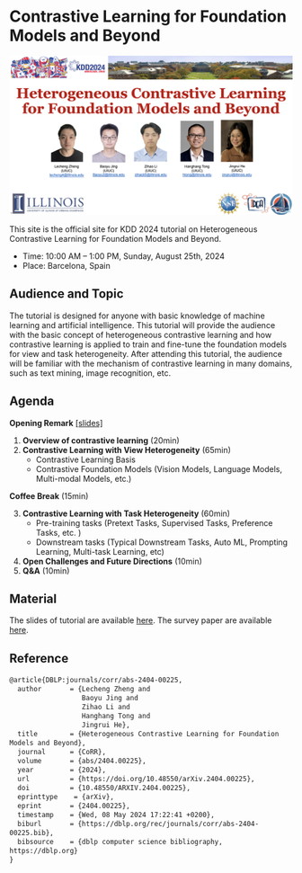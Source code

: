 # Contrastive Learning for Foundation Models and Beyond

![frontpage](authors.png)

This site is the official site for KDD 2024 tutorial on Heterogeneous Contrastive Learning for Foundation Models and Beyond.

- Time: 10:00 AM – 1:00 PM, Sunday, August 25th, 2024
- Place: Barcelona, Spain




## Audience and Topic
The tutorial is designed for anyone with basic knowledge of machine learning and artificial intelligence. This tutorial will provide the audience with the basic concept of heterogeneous contrastive learning and how contrastive learning is applied to train and fine-tune the foundation models for view and task heterogeneity. After attending this tutorial, the audience will be familiar with the mechanism of contrastive learning in many domains, such as text mining, image recognition, etc.


## Agenda 

**Opening Remark** [[slides]](https://drive.google.com/file/d/13G5qzQvARafJvpH2uxL_ou0EVymG1OAp/view?usp=sharing)

1. **Overview of contrastive learning** (20min)  
2. **Contrastive Learning with View Heterogeneity** (65min)  
    - Contrastive Learning Basis
    - Contrastive Foundation Models (Vision Models, Language Models,  Multi-modal Models, etc.)

  **Coffee Break** (15min)

3. **Contrastive Learning with Task Heterogeneity** (60min)  
    - Pre-training tasks (Pretext Tasks, Supervised Tasks, Preference Tasks, etc. )
    - Downstream tasks (Typical Downstream Tasks, Auto ML, Prompting Learning, Multi-task Learning, etc)
4. **Open Challenges and Future Directions** (10min)
5. **Q&A** (10min)


## Material
The slides of tutorial are available [here](https://drive.google.com/file/d/13G5qzQvARafJvpH2uxL_ou0EVymG1OAp/view?usp=sharing).
The survey paper are available [here](https://arxiv.org/pdf/2404.00225).



## Reference
```
@article{DBLP:journals/corr/abs-2404-00225,
  author       = {Lecheng Zheng and
                  Baoyu Jing and
                  Zihao Li and
                  Hanghang Tong and
                  Jingrui He},
  title        = {Heterogeneous Contrastive Learning for Foundation Models and Beyond},
  journal      = {CoRR},
  volume       = {abs/2404.00225},
  year         = {2024},
  url          = {https://doi.org/10.48550/arXiv.2404.00225},
  doi          = {10.48550/ARXIV.2404.00225},
  eprinttype    = {arXiv},
  eprint       = {2404.00225},
  timestamp    = {Wed, 08 May 2024 17:22:41 +0200},
  biburl       = {https://dblp.org/rec/journals/corr/abs-2404-00225.bib},
  bibsource    = {dblp computer science bibliography, https://dblp.org}
}
```
